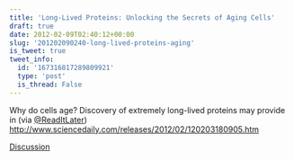 ```yaml
---
title: 'Long-Lived Proteins: Unlocking the Secrets of Aging Cells'
draft: true
date: 2012-02-09T02:40:12+00:00
slug: '201202090240-long-lived-proteins-aging'
is_tweet: true
tweet_info:
  id: '167316817289809921'
  type: 'post'
  is_thread: False
---
```




Why do cells age? Discovery of extremely long-lived proteins may provide in (via [@ReadItLater](https://x.com/ReadItLater)) <http://www.sciencedaily.com/releases/2012/02/120203180905.htm>

[Discussion](https://x.com/sytelus/status/167316817289809921)
